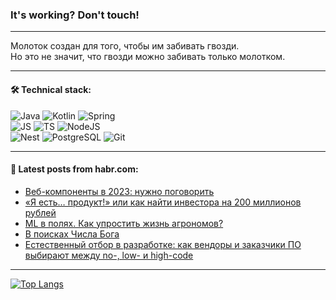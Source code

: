 ### It's working? Don't touch!

---
Молоток создан для того, чтобы им забивать гвозди. <br>
Но это не значит, что гвозди можно забивать только молотком.

---

#### 🛠️ Technical stack:

![Java](https://img.shields.io/badge/Java-informational?logo=Oracle&style=flat&logoColor=white&color=FF4500)
![Kotlin](https://img.shields.io/badge/Kotlin-informational?logo=Kotlin&style=flat&logoColor=white&color=774D97)
![Spring](https://img.shields.io/badge/SpringBoot-informational?logo=SpringBoot&style=flat&logoColor=white&color=6DB33F) <br>
![JS](https://img.shields.io/badge/JS-informational?logo=javaScript&style=flat&logoColor=black&color=F7Df1E)
![TS](https://img.shields.io/badge/TypeScript-informational?logo=typeScript&style=flat&logoColor=black&color=0667A8)
![NodeJS](https://img.shields.io/badge/NodeJS-informational?logo=node.js&style=flat&logoColor=white&color=70A760) <br>
![Nest](https://img.shields.io/badge/NestJS-informational?logo=NestJS&style=flat&logoColor=white&color=E0234E)
![PostgreSQL](https://img.shields.io/badge/PostgreSQL-informational?logo=PostgreSQL&style=flat&logoColor=white&color=DAA520)
![Git](https://img.shields.io/badge/Git-informational?logo=git&style=flat&logoColor=white&color=778899)

___

#### 💬 Latest posts from habr.com:

<!-- BLOG-POST-LIST:START -->
- [Веб-компоненты в 2023: нужно поговорить](https://habr.com/ru/articles/761586/?utm_source=habrahabr&utm_medium=rss&utm_campaign=761586)
- [«Я есть… продукт!» или как найти инвестора на 200 миллионов рублей](https://habr.com/ru/articles/761500/?utm_source=habrahabr&utm_medium=rss&utm_campaign=761500)
- [ML в полях. Как упростить жизнь агрономов?](https://habr.com/ru/companies/jetinfosystems/articles/761984/?utm_source=habrahabr&utm_medium=rss&utm_campaign=761984)
- [В поисках Числа Бога](https://habr.com/ru/articles/761988/?utm_source=habrahabr&utm_medium=rss&utm_campaign=761988)
- [Естественный отбор в разработке: как вендоры и заказчики ПО выбирают между no-, low- и high-code](https://habr.com/ru/companies/naumen/articles/761878/?utm_source=habrahabr&utm_medium=rss&utm_campaign=761878)
<!-- BLOG-POST-LIST:END -->

---
[![Top Langs](https://github-readme-stats-git-master-advtsetting-gmailcom.vercel.app/api/top-langs/?username=zloylis&langs_count=10&hide_title=false&title_color=e6edf3&size_weight=0.5&count_weight=0.5&layout=compact&hide_border=true&theme=dracula)](https://github.com/zloylis)

<!-- ![GitHub stats](https://github-readme-stats-git-master-advtsetting-gmailcom.vercel.app/api?username=zloylis&show_icons=true&hide_border=true&theme=dracula&hide_title=true&include_all_commits=true&count_private=true&hide=contribs&hide_rank=true) -->
